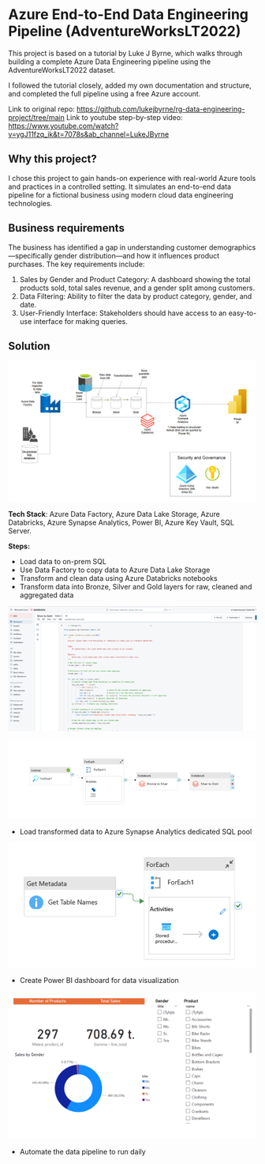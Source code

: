 #  Azure End-to-End Data Engineering Pipeline (AdventureWorksLT2022)

This project is based on a tutorial by Luke J Byrne, which walks through building a complete Azure Data Engineering pipeline using the AdventureWorksLT2022 dataset.

I followed the tutorial closely, added my own documentation and structure, and completed the full pipeline using a free Azure account.

Link to original repo: https://github.com/lukejbyrne/rg-data-engineering-project/tree/main
Link to youtube step-by-step video: https://www.youtube.com/watch?v=ygJ11fzq_ik&t=7078s&ab_channel=LukeJByrne

## Why this project?

I chose this project to gain hands-on experience with real-world Azure tools and practices in a controlled setting. It simulates an end-to-end data pipeline for a fictional business using modern cloud data engineering technologies.

## Business requirements

The business has identified a gap in understanding customer demographics—specifically gender distribution—and how it influences product purchases. The key requirements include:

1. Sales by Gender and Product Category: A dashboard showing the total products sold, total sales revenue, and a gender split among customers.
2. Data Filtering: Ability to filter the data by product category, gender, and date.
3. User-Friendly Interface: Stakeholders should have access to an easy-to-use interface for making queries.

## Solution

![Alt text](architecture/pipeline_overview.PNG)

**Tech Stack**: Azure Data Factory, Azure Data Lake Storage, Azure Databricks, Azure Synapse Analytics, Power BI, Azure Key Vault, SQL Server.

**Steps:**
- Load data to on-prem SQL
- Use Data Factory to copy data to Azure Data Lake Storage
- Transform and clean data using Azure Databricks notebooks
- Transform data into Bronze, Silver and Gold layers for raw, cleaned and aggregated data
  
![Alt text](architecture/databricks_example_notebook_view.PNG)

![Alt text](architecture/ADF_pipeline.png)

- Load transformed data to Azure Synapse Analytics dedicated SQL pool
  
 ![Alt text](architecture/synapse_analytics_pipeline.PNG)

- Create Power BI dashboard for data visualization

 ![Alt text](powerbi/power_bi_dashboard.PNG)

- Automate the data pipeline to run daily

